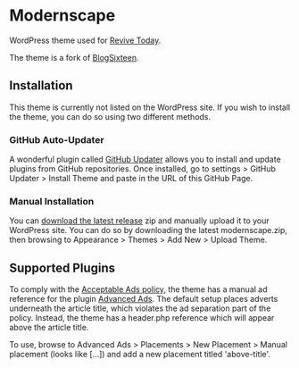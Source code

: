 # Modernscape
 WordPress theme used for [Revive Today](https://revive.today).

 The theme is a fork of [BlogSixteen](https://wordpress.org/themes/blogsixteen/).

## Installation
This theme is currently not listed on the WordPress site. If you wish to install the theme, you can do so using two different methods.

### GitHub Auto-Updater
A wonderful plugin called [GitHub Updater](https://github.com/afragen/github-updater) allows you to install and update plugins from GitHub repositories. Once installed, go to settings > GitHub Updater > Install Theme and paste in the URL of this GitHub Page.

### Manual Installation
You can [download the latest release](https://github.com/ReviveToday/Modernscape/releases) zip and manually upload it to your WordPress site. You can do so by downloading the latest modernscape.zip, then browsing to Appearance > Themes > Add New > Upload Theme.

## Supported Plugins
To comply with the [Acceptable Ads policy](https://adblockplus.org/acceptable-ads), the theme has a manual ad reference for the plugin [Advanced Ads](https://en-gb.wordpress.org/plugins/advanced-ads/). The default setup places adverts underneath the article title, which violates the ad separation part of the policy. Instead, the theme has a header.php reference which will appear above the article title.

To use, browse to Advanced Ads > Placements > New Placement > Manual placement (looks like <?  ... ?> [...]) and add a new placement titled 'above-title'.
